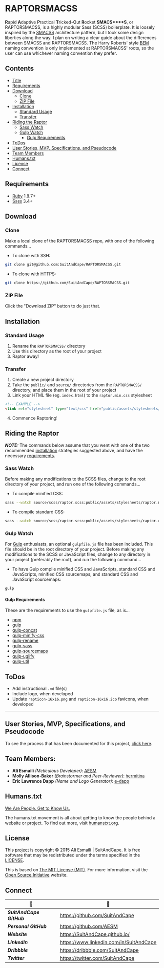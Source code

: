 <!-- README.md -->

RAPTORSMACSS
==========================================================================

**R**apid **A**daptive **P**ractical **T**ricked-**O**ut **R**ocket **S****M****A****C****S****S**, or RAPTORSMACSS, is a highly modular Sass (SCSS) boilerplate.  It is loosely inspired by the [SMACSS](https://smacss.com/) architecture pattern, but I took some design liberties along the way.  I plan on writing a clear guide about the differences between SMACSS and RAPTORSMACSS.
The Harry Roberts' style [BEM](https://en.bem.info/method/definitions/) naming convention is only implemented at RAPTORSMACSS' roots, so the user can use whichever naming convention they prefer.

## Contents

- [Title](#raptorsmacss)
- [Requirements](#requirements)
- [Download](#download)
  + [Clone](#clone)
  + [ZIP File](#zip-file)
- [Installation](#installation)
  + [Standard Usage](#standard-usage)
  + [Transfer](#transfer)
- [Riding the Raptor](#riding-the-raptor)
  + [Sass Watch](#sass-watch)
  + [Gulp Watch](#gulp-watch)
    * [Gulp Requirements](#gulp-requirements)
- [ToDos](#todos)
- [User Stories, MVP, Specifications, and Pseudocode](#user-stories-mvp-specifications-and-pseudocode)
- [Team Members](#team-members)
- [Humans.txt](#humanstxt)
- [License](#license)
- [Connect](#connect)

## Requirements

- [Ruby](https://www.ruby-lang.org/en/) 1.8.7+
- [Sass](https://github.com/sass/sass) 3.4+

## Download

### Clone
Make a local clone of the RAPTORSMACSS repo, with one of the following commands...

- To clone with SSH:

``` sh
git clone git@github.com:SuitAndCape/RAPTORSMACSS.git
```

- To clone with HTTPS:

``` sh
git clone https://github.com/SuitAndCape/RAPTORSMACSS.git
```

### ZIP File
Click the "Download ZIP" button to do just that.

## Installation

### Standard Usage
1. Rename the `RAPTORSMACSS/` directory
2. Use this directory as the root of your project
3. Raptor away!

### Transfer
1. Create a new project directory
2. Take the `public/` and `source/` directories from the `RAPTORSMACSS/` directory, and place them in the root of your project
3. Link your HTML file (eg. `index.html`) to the `raptor.min.css` stylesheet

``` html
<!-- EXAMPLE -->
<link rel="stylesheet" type="text/css" href="public/assets/stylesheets/raptor.min.css" />
```
4. Commence Raptoring!

## Riding the Raptor

**_NOTE:_** The commands below assume that you went with one of the two recommended [installation](#installation) strategies suggested above, and have the necessary [requirements](#requirements).

### Sass Watch
Before making any modifications to the SCSS files, change to the root directory of your project, and run one of the following commands...

- To compile minified CSS:

``` sh
sass --watch source/scss/raptor.scss:public/assets/stylesheets/raptor.min.css --style compressed
```

- To compile standard CSS:

``` sh
sass --watch source/scss/raptor.scss:public/assets/stylesheets/raptor.css
```

### Gulp Watch
For [Gulp](http://gulpjs.com/) enthusiasts, an optional `gulpfile.js` file has been included.  This file should be in the root directory of your project.
Before making any modifications to the SCSS or JavaScript files, change to any directory in your project (preferably the root), and run the following command...

- To have Gulp compile minified CSS and JavaScripts, standard CSS and JavaScripts, minified CSS sourcemaps, and standard CSS and JavaScript sourcemaps:

``` sh
gulp
```

#### Gulp Requirements
These are the requirements to use the `gulpfile.js` file, as is...

- [npm](https://docs.npmjs.com/getting-started/what-is-npm)
- [gulp](https://github.com/gulpjs/gulp)
- [gulp-concat](https://github.com/contra/gulp-concat)
- [gulp-minify-css](https://github.com/murphydanger/gulp-minify-css)
- [gulp-rename](https://github.com/hparra/gulp-rename)
- [gulp-sass](https://github.com/dlmanning/gulp-sass)
- [gulp-sourcemaps](https://github.com/floridoo/gulp-sourcemaps)
- [gulp-uglify](https://github.com/terinjokes/gulp-uglify)
- [gulp-util](https://github.com/gulpjs/gulp-util)

## ToDos

- Add instructional `.md` file(s)
- Include logo, when developed
- Update `rapticon-16x16.png` and `rapticon-16x16.ico` favicons, when developed

--------------------------------------------------------------------------

## User Stories, MVP, Specifications, and Pseudocode

To see the process that has been documented for this project, [click here](https://github.com/SuitAndCape/RAPTORSMACSS/blob/master/SMSP.md).

## Team Members:

- **Ali Esmaili** _(Meticulous Developer)_: [AESM](https://github.com/AESM)
- **Molly Allison-Baker** _(Brainstormer and Peer-Reviewer)_: [hermitina](https://github.com/hermitina)
- **Eric Lawrence Dapp** _(Name and Logo Generator)_: [e-dapp](https://github.com/e-dapp)

## Humans.txt

[We Are People.  Get to Know Us.](https://github.com/SuitAndCape/RAPTORSMACSS/blob/master/humans.txt)

The humans.txt movement is all about getting to know the people behind a website or project.  To find out more, visit [humanstxt.org](http://humanstxt.org/).

## License

This [project](#raptorsmacss) is copyright © 2015 Ali Esmaili | SuitAndCape.  It is free software that may be redistributed under the terms specified in the [LICENSE](https://github.com/SuitAndCape/RAPTORSMACSS/blob/master/LICENSE).

This is based on [The MIT License (MIT)](http://opensource.org/licenses/MIT).  For more information, visit the [Open Source Initiative](http://opensource.org/) website.

## Connect

|              :tophat:             |              :rocket:             |
| --------------------------------- | --------------------------------- |
**_SuitAndCape GitHub_** | https://github.com/SuitAndCape
**_Personal GitHub_**    | https://github.com/AESM
**_Website_**            | https://SuitAndCape.github.io/
**_LinkedIn_**           | https://www.linkedin.com/in/SuitAndCape
**_Dribbble_**           | https://dribbble.com/SuitAndCape
**_Twitter_**            | https://twitter.com/SuitAndCape
